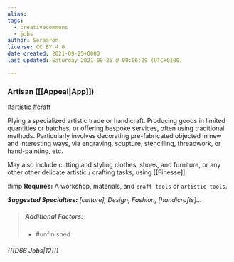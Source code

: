 ```yaml
---
alias:
tags:
  - creativecommons
  - jobs
author: Seraaron
license: CC BY 4.0
date created: 2021-09-25+0000
last updated: Saturday 2021-09-25 @ 00:06:29 (UTC+0100)

---
```


### Artisan ([[Appeal|App]])

#artistic #craft 

Plying a specialized artistic trade or handicraft. Producing goods in limited quantities or batches, or offering bespoke services, often using traditional methods. Particularly involves decorating pre-fabricated objected in new and interesting ways, via engraving, scupture, stencilling, threadwork, or hand-painting, etc.

May also include cutting and styling clothes, shoes, and furniture, or any other other delicate artistic / crafting tasks, using [[Finesse]].

#imp **Requires:** A workshop, materials, and `craft tools` or `artistic tools`.

_**Suggested Specialties:** [culture], Design, Fashion, [handicrafts]…_

> ##### Additional Factors:
>
> -   #unfinished 

###### {[[D66 Jobs|12]]}
